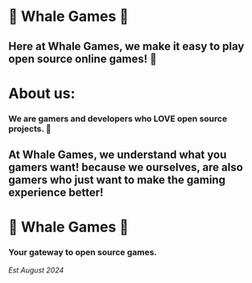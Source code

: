 # 🐋 Whale Games 🐋

## Here at Whale Games, we make it easy to play open source online games! 🚀

# About us:

### We are gamers and developers who LOVE open source projects. 🐳
## At Whale Games, we understand what you gamers want! because we ourselves, are also gamers who just want to make the gaming experience better!


# 🐳 Whale Games 🐳
### Your gateway to open source games.

*Est August 2024*
